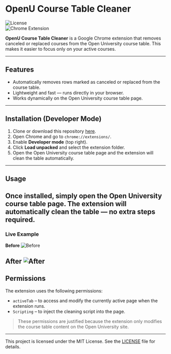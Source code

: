 # OpenU Course Table Cleaner  
![License](https://img.shields.io/badge/license-MIT-blue)  
![Chrome Extension](https://img.shields.io/badge/chrome-extension-green)

**OpenU Course Table Cleaner** is a Google Chrome extension that removes canceled or replaced courses from the Open University course table. This makes it easier to focus only on your active courses.

---

## Features

- Automatically removes rows marked as canceled or replaced from the course table.
- Lightweight and fast — runs directly in your browser.
- Works dynamically on the Open University course table page.

---

## Installation (Developer Mode)

1. Clone or download this repository [here](https://github.com/Biton6The9Gever/Openu-Site-QOL/releases/tag/QOL).
3. Open Chrome and go to `chrome://extensions/`.
4. Enable **Developer mode** (top right).
5. Click **Load unpacked** and select the extension folder.
6. Open the Open University course table page and the extension will clean the table automatically.

---
## Usage
Once installed, simply open the Open University course table page. 
The extension will automatically clean the table — no extra steps required.
---
### Live Example

**Before**
![Before](https://github.com/user-attachments/assets/2e91aa8c-0919-42f0-95b0-107f7c21a6a7)

**After**
![After](https://github.com/user-attachments/assets/2a241dad-a25f-4bc4-9495-61a5239beeb4)
---
## Permissions

The extension uses the following permissions:

- `activeTab` – to access and modify the currently active page when the extension runs.
- `Scripting` – to inject the cleaning script into the page.

> These permissions are justified because the extension only modifies the course table content on the Open University site.
---
This project is licensed under the MIT License. See the [LICENSE](LICENSE) file for details.

